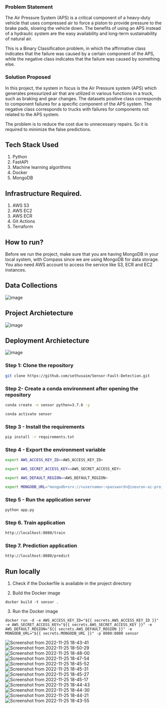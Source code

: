 ### Problem Statement

The Air Pressure System (APS) is a critical component of a heavy-duty vehicle that uses compressed air to force a piston to provide pressure to the brake pads, slowing the vehicle down. The benefits of using an APS instead of a hydraulic system are the easy availability and long-term sustainability of natural air.

This is a Binary Classification problem, in which the affirmative class indicates that the failure was caused by a certain component of the APS, while the negative class
indicates that the failure was caused by something else.

### Solution Proposed 

In this project, the system in focus is the Air Pressure system (APS) which generates pressurized air that are utilized in various functions in a truck, such as braking and gear changes. The datasets positive class corresponds to component failures for a specific component of the APS system. The negative class corresponds to trucks with failures for components not related to the APS system.

The problem is to reduce the cost due to unnecessary repairs. So it is required to minimize the false predictions.

## Tech Stack Used

1. Python 
2. FastAPI 
3. Machine learning algorithms
4. Docker
5. MongoDB

## Infrastructure Required.

1. AWS S3
2. AWS EC2
3. AWS ECR
4. Git Actions
5. Terraform

## How to run?

Before we run the project, make sure that you are having MongoDB in your local system, with Compass since we are using MongoDB for data storage. You also need AWS account to access the service like S3, ECR and EC2 instances.

## Data Collections

![image](https://user-images.githubusercontent.com/57321948/193536736-5ccff349-d1fb-486e-b920-02ad7974d089.png)

## Project Archietecture

![image](https://user-images.githubusercontent.com/57321948/193536768-ae704adc-32d9-4c6c-b234-79c152f756c5.png)

## Deployment Archietecture

![image](https://user-images.githubusercontent.com/57321948/193536973-4530fe7d-5509-4609-bfd2-cd702fc82423.png)

### Step 1: Clone the repository

```bash
git clone https://github.com/sethusaim/Sensor-Fault-Detection.git
```

### Step 2- Create a conda environment after opening the repository

```bash
conda create -n sensor python=3.7.6 -y
```

```bash
conda activate sensor
```

### Step 3 - Install the requirements

```bash
pip install -r requirements.txt
```

### Step 4 - Export the environment variable

```bash
export AWS_ACCESS_KEY_ID=<AWS_ACCESS_KEY_ID>

export AWS_SECRET_ACCESS_KEY=<AWS_SECRET_ACCESS_KEY>

export AWS_DEFAULT_REGION=<AWS_DEFAULT_REGION>

export MONGODB_URL="mongodb+srv://<username>:<password>@ineuron-ai-projects.7eh1w4s.mongodb.net/?retryWrites=true&w=majority"

```

### Step 5 - Run the application server

```bash
python app.py
```

### Step 6. Train application

```bash
http://localhost:8080/train

```

### Step 7. Prediction application

```bash
http://localhost:8080/predict

```

## Run locally

1. Check if the Dockerfile is available in the project directory

2. Build the Docker image

```
docker build -t sensor . 

```

3. Run the Docker image

```
docker run -d -e AWS_ACCESS_KEY_ID="${{ secrets.AWS_ACCESS_KEY_ID }}" -e AWS_SECRET_ACCESS_KEY="${{ secrets.AWS_SECRET_ACCESS_KEY }}" -e AWS_DEFAULT_REGION="${{ secrets.AWS_DEFAULT_REGION }}" -e MONGODB_URL="${{ secrets.MONGODB_URL }}" -p 8080:8080 sensor
```



![Screenshot from 2022-11-25 18-43-41](https://user-images.githubusercontent.com/59412013/203995120-6cffc710-f6d9-4ae0-b300-46a250376c45.png)
![Screenshot from 2022-11-25 18-50-29](https://user-images.githubusercontent.com/59412013/203995123-98f638ae-5bdb-4166-884e-81f74dc08ef1.png)
![Screenshot from 2022-11-25 18-48-00](https://user-images.githubusercontent.com/59412013/203995128-6e85b1a0-1684-4582-8b6a-6c22932674bc.png)
![Screenshot from 2022-11-25 18-47-54](https://user-images.githubusercontent.com/59412013/203995130-e54bf9f7-248a-4845-911c-5eeac97541d2.png)
![Screenshot from 2022-11-25 18-45-52](https://user-images.githubusercontent.com/59412013/203995133-b2bc60c8-dcf5-4ba2-a3d3-50224d667636.png)
![Screenshot from 2022-11-25 18-45-31](https://user-images.githubusercontent.com/59412013/203995134-d7c66826-5553-4fd3-b898-40cab15e154e.png)
![Screenshot from 2022-11-25 18-45-27](https://user-images.githubusercontent.com/59412013/203995137-f541e710-0840-44d3-af9a-e256f5b2181b.png)
![Screenshot from 2022-11-25 18-45-17](https://user-images.githubusercontent.com/59412013/203995139-ab931d2a-82c2-45e5-9d57-7f509a8bb300.png)
![Screenshot from 2022-11-25 18-44-43](https://user-images.githubusercontent.com/59412013/203995143-c85f1a75-6a1f-457e-a53d-db30c017fcfc.png)
![Screenshot from 2022-11-25 18-44-30](https://user-images.githubusercontent.com/59412013/203995147-4cb08a13-6298-47a4-a321-f13b56997e0f.png)
![Screenshot from 2022-11-25 18-44-21](https://user-images.githubusercontent.com/59412013/203995151-413ec0c8-2056-403e-9554-4ba460b042f6.png)
![Screenshot from 2022-11-25 18-43-55](https://user-images.githubusercontent.com/59412013/203995152-9b69c7fa-9f44-40b4-be71-8d1214110208.png)
